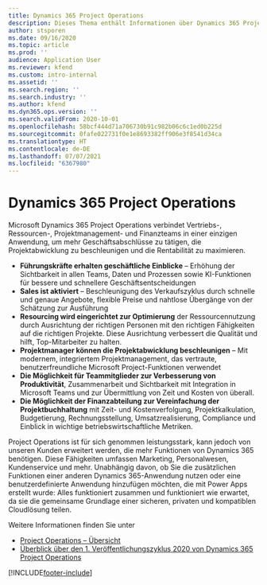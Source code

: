 ```yaml
---
title: Dynamics 365 Project Operations
description: Dieses Thema enthält Informationen über Dynamics 365 Project Vorgänge.
author: stsporen
ms.date: 09/16/2020
ms.topic: article
ms.prod: ''
audience: Application User
ms.reviewer: kfend
ms.custom: intro-internal
ms.assetid: ''
ms.search.region: ''
ms.search.industry: ''
ms.author: kfend
ms.dyn365.ops.version: ''
ms.search.validFrom: 2020-10-01
ms.openlocfilehash: 58bcf444d71a706730b91c982b06c6c1ed0b225d
ms.sourcegitcommit: 0fafe022731f0e1e8693382ff906e3f8541d34ca
ms.translationtype: HT
ms.contentlocale: de-DE
ms.lasthandoff: 07/07/2021
ms.locfileid: "6367980"
---
```

# <a name="dynamics-365-project-operations"></a>Dynamics 365 Project Operations

Microsoft Dynamics 365 Project Operations verbindet Vertriebs-, Ressourcen-, Projektmanagement- und Finanzteams in einer einzigen Anwendung, um mehr Geschäftsabschlüsse zu tätigen, die Projektabwicklung zu beschleunigen und die Rentabilität zu maximieren.

-   **Führungskräfte erhalten geschäftliche Einblicke** – Erhöhung der Sichtbarkeit in allen Teams, Daten und Prozessen sowie KI-Funktionen für bessere und schnellere Geschäftsentscheidungen
-   **Sales ist aktiviert** – Beschleunigung des Verkaufszyklus durch schnelle und genaue Angebote, flexible Preise und nahtlose Übergänge von der Schätzung zur Ausführung
-   **Resourcing wird eingerichtet zur Optimierung** der Ressourcennutzung durch Ausrichtung der richtigen Personen mit den richtigen Fähigkeiten auf die richtigen Projekte. Diese Ausrichtung verbessert die Qualität und hilft, Top-Mitarbeiter zu halten.
-   **Projektmanager können die Projektabwicklung beschleunigen** – Mit modernem, integriertem Projektmanagement, das vertraute, benutzerfreundliche Microsoft Project-Funktionen verwendet
-   **Die Möglichkeit für Teammitglieder zur Verbesserung von Produktivität**, Zusammenarbeit und Sichtbarkeit mit Integration in Microsoft Teams und zur Übermittlung von Zeit und Kosten von überall.
-   **Die Möglichkeit der Finanzabteilung zur Vereinfachung der Projektbuchhaltung** mit Zeit- und Kostenverfolgung, Projektkalkulation, Budgetierung, Rechnungsstellung, Umsatzrealisierung, Compliance und Einblick in wichtige betriebswirtschaftliche Metriken.

Project Operations ist für sich genommen leistungsstark, kann jedoch von unseren Kunden erweitert werden, die mehr Funktionen von Dynamics 365 benötigen. Diese Fähigkeiten umfassen Marketing, Personalwesen, Kundenservice und mehr. Unabhängig davon, ob Sie die zusätzlichen Funktionen einer anderen Dynamics 365-Anwendung nutzen oder eine benutzerdefinierte Anwendung hinzufügen möchten, die mit Power Apps erstellt wurde: Alles funktioniert zusammen und funktioniert wie erwartet, da sie die gemeinsame Grundlage einer sicheren, privaten und kompatiblen Cloudlösung teilen.

Weitere Informationen finden Sie unter

- [Project Operations – Übersicht](https://dynamics.microsoft.com/en-us/project-operations/overview/)
- [Überblick über den 1. Veröffentlichungszyklus 2020 von Dynamics 365 Project Operations](/dynamics365-release-plan/2020wave1/dynamics365-project-operations/)



[!INCLUDE[footer-include](includes/footer-banner.md)]
